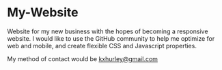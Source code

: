 # My-Website
Website for my new business with the hopes of becoming a responsive website. I would like to use the GitHub community to help
me optimize for web and mobile, and create flexible CSS and Javascript properties.

My method of contact would be kxhurley@gmail.com
